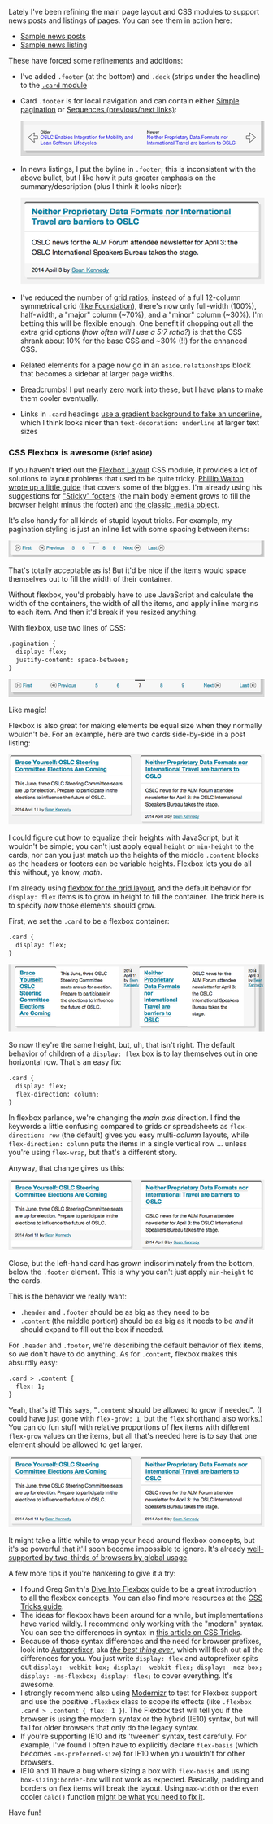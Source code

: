 Lately I've been refining the main page layout and CSS modules to support news posts and listings of pages. You can see them in action here:

- [Sample news posts](../samples/news.html)
- [Sample news listing](../samples/news-listing.html)

These have forced some refinements and additions:

- I've added `.footer` (at the bottom) and `.deck` (strips under the headline) to the [`.card` module](https://github.com/OSLC/redesign/blob/gh-pages/_harp/css/_components/_card.scss)
- Card `.footer` is for local navigation and can contain either [Simple pagination](https://github.com/OSLC/redesign/blob/gh-pages/_harp/css/_components/_pagination.scss) or [Sequences (previous/next links)](https://github.com/OSLC/redesign/blob/gh-pages/_harp/css/_components/_sequence.scss):
    
    ![The footer of a card with links to older and newer news posts](./images/news-and-listings/previous-next-sequence.png)
- In news listings, I put the byline in `.footer`; this is inconsistent with the above bullet, but I like how it puts greater emphasis on the summary/description (plus I think it looks nicer): 
    
    ![A card in a listing with title, then summary, then the byline with date and author](./images/news-and-listings/sample-card-listing.png)
- I've reduced the number of [grid ratios](https://github.com/OSLC/redesign/blob/gh-pages/_harp/css/_settings.scss#L84-L89); instead of a full 12-column symmetrical grid ([like Foundation](http://foundation.zurb.com/docs/components/grid.html)), there's now only full-width (100%), half-width, a "major" column (~70%), and a "minor" column (~30%). I'm betting this will be flexible enough. One benefit if chopping out all the extra grid options (*how often will I use a 5:7 ratio?*) is that the CSS shrank about 10% for the base CSS and ~30% (!!) for the enhanced CSS. 
- Related elements for a page now go in an `aside.relationships` block that becomes a sidebar at larger page widths.
- Breadcrumbs! I put nearly [zero work](https://github.com/OSLC/redesign/blob/gh-pages/_harp/css/_components/_breadcrumbs.scss) into these, but I have plans to make them cooler eventually.
- Links in `.card` headings [use a gradient background to fake an underline](https://github.com/OSLC/redesign/blob/gh-pages/_harp/css/_components/_card_enhanced.scss#L32-L43), which I think looks nicer than `text-decoration: underline` at larger text sizes

### CSS Flexbox is awesome <small>(Brief aside)</small>

If you haven't tried out the [Flexbox Layout](http://css-tricks.com/snippets/css/a-guide-to-flexbox/) CSS module, it provides a lot of solutions to layout problems that used to be quite tricky. [Phillip Walton wrote up a little guide](http://philipwalton.github.io/solved-by-flexbox/) that covers some of the biggies. I'm already using his suggestions for ["Sticky" footers](http://philipwalton.github.io/solved-by-flexbox/demos/sticky-footer/) (the main body element grows to fill the browser height minus the footer) and [the classic `.media` object](http://philipwalton.github.io/solved-by-flexbox/demos/media-object/).

It's also handy for all kinds of stupid layout tricks. For example, my pagination styling is just an inline list with some spacing between items:

![Pagination items in a horizontal list, but they do not expand horizontally to fill their container](./images/news-and-listings/pagination-without-flexbox.png)

That's totally acceptable as is! But it'd be nice if the items would space themselves out to fill the width of their container. 

Without flexbox, you'd probably have to use JavaScript and calculate the width of the containers, the width of all the items, and apply inline margins to each item. And then it'd break if you resized anything.

With flexbox, use two lines of CSS:

```
.pagination {
  display: flex;
  justify-content: space-between;  
}
```

![Pagination items in a horizontal list, now they automatically spread out to fill the width of their containing element](./images/news-and-listings/pagination-with-flexbox.png)

Like magic!

Flexbox is also great for making elements be equal size when they normally wouldn't  be. For an example, here are two cards side-by-side in a post listing:

![Two cards in a horizontal row; they are not the same height](./images/news-and-listings/cards-without-flexbox.png)

I could figure out how to equalize their heights with JavaScript, but it wouldn't be simple; you can't just apply equal `height` or `min-height` to the cards, nor can you just match up the heights of the middle `.content` blocks as the headers or footers can be variable heights. Flexbox lets you do all this without, ya know, *math*.

I'm already using [flexbox for the grid layout](http://philipwalton.github.io/solved-by-flexbox/demos/grids/), and the default behavior for `display: flex` items is to grow in height to fill the container. The trick here is to specify *how* those elements should grow.

First, we set the `.card` to be a flexbox container:

```
.card {
  display: flex;
}
```

![Two cards in a horizontal row; they ARE the same height but they are laid out with the contents in columns](./images/news-and-listings/cards-with-flexbox-1.png)

So now they're the same height, but, uh, that isn't right. The default behavior of children of a `display: flex` box is to lay themselves out in one horizontal row. That's an easy fix:

```
.card {
  display: flex;
  flex-direction: column;
}
```

In flexbox parlance, we're changing the *main axis* direction. I find the keywords a little confusing compared to grids or spreadsheets as `flex-direction: row` (the default) gives you easy multi-*column* layouts, while `flex-direction: column` puts the items in a single vertical row … unless you're using `flex-wrap`, but that's a different story.

Anyway, that change gives us this: 

![Two cards in a horizontal row; they ARE the same height but the cards have grown from the bottom, which looks strange](./images/news-and-listings/cards-with-flexbox-2.png)

Close, but the left-hand card has grown indiscriminately from the bottom, below the `.footer` element. This is why you can't just apply `min-height` to the cards. 

This is the behavior we really want:

- `.header` and `.footer` should be as big as they need to be
- `.content` (the middle portion) should be as big as it needs to be *and* it should expand to fill out the box if needed.

For `.header` and `.footer`, we're describing the default behavior of flex items, so we don't have to do anything. As for `.content`, flexbox makes this absurdly easy:

```
.card > .content {
  flex: 1;
}
```

Yeah, that's it! This says, "`.content` should be allowed to grow if needed". (I could have just gone with `flex-grow: 1`, but the `flex` shorthand also works.) You can do fun stuff with relative proportions of flex items with different `flex-grow` values on the items, but all that's needed here is to say that one element should be allowed to get larger.

![Two cards in a horizontal row; they ARE the same height and the middle content area has expanded as needed](./images/news-and-listings/cards-with-flexbox-3.png)

It might take a little while to wrap your head around flexbox concepts, but it's so powerful that it'll soon become impossible to ignore. It's already [well-supported by two-thirds of browsers by global usage](http://caniuse.com/flexbox). 

A few more tips if you're hankering to give it a try:

- I found Greg Smith's [Dive Into Flexbox](http://bocoup.com/weblog/dive-into-flexbox/) guide to be a great introduction to all the flexbox concepts. You can also find more resources at the [CSS Tricks guide](http://css-tricks.com/snippets/css/a-guide-to-flexbox/).
- The ideas for flexbox have been around for a while, but implementations have varied wildly. I recommend only working with the "modern" syntax. You can see the differences in syntax in [this article on CSS Tricks](http://css-tricks.com/using-flexbox/).
- Because of those syntax differences and the need for browser prefixes, look into [Autoprefixer](https://github.com/ai/autoprefixer), aka *[the best thing ever](http://css-tricks.com/autoprefixer/)*, which will flesh out all the differences for you. You just write `display: flex` and autoprefixer spits out `display: -webkit-box; display: -webkit-flex; display: -moz-box; display: -ms-flexbox; display: flex;` to cover everything. It's awesome.
- I strongly recommend also using [Modernizr](http://www.modernizr.com/) to test for Flexbox support and use the positive `.flexbox` class to scope its effects (like `.flexbox .card > .content { flex: 1 }`). The Flexbox test will tell you if the browser is using the modern syntax or the hybrid (IE10) syntax, but will fail for older browsers that only do the legacy syntax.
- If you're supporting IE10 and its 'tweener' syntax, test carefully. For example, I've found I often have to explicitly declare `flex-basis` (which becomes `-ms-preferred-size`) for IE10 when you wouldn't for other browsers. 
- IE10 and 11 have a bug where sizing a box with `flex-basis` and using `box-sizing:border-box` will not work as expected. Basically, padding and borders on flex items will break the layout. Using `max-width` or the even cooler `calc()` function [might be what you need to fix it](http://stackoverflow.com/questions/21942183/multiline-flexbox-in-ie11-calculating-widths-incorrectly).

Have fun!